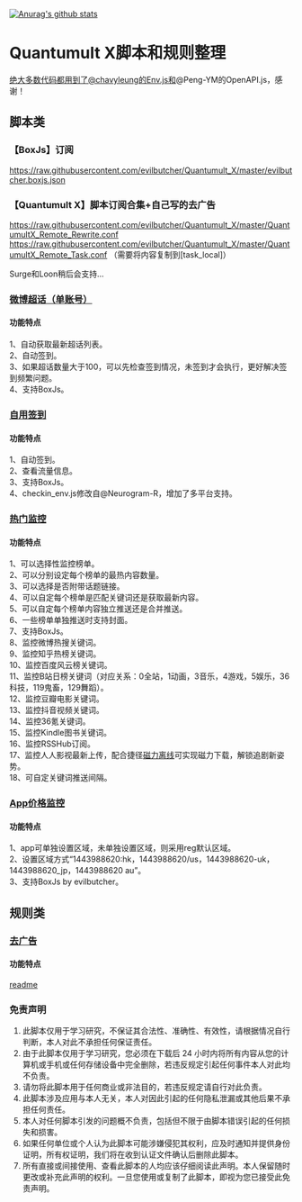 [![Anurag's github stats](https://github-readme-stats.vercel.app/api?username=evilbutcher)](https://github.com/anuraghazra/github-readme-stats)

# Quantumult X脚本和规则整理

绝大多数代码都用到了@chavyleung的Env.js和@Peng-YM的OpenAPI.js，感谢！

## 脚本类
### 【BoxJs】订阅
https://raw.githubusercontent.com/evilbutcher/Quantumult_X/master/evilbutcher.boxjs.json

### 【Quantumult X】脚本订阅合集+自己写的去广告
https://raw.githubusercontent.com/evilbutcher/Quantumult_X/master/QuantumultX_Remote_Rewrite.conf
https://raw.githubusercontent.com/evilbutcher/Quantumult_X/master/QuantumultX_Remote_Task.conf  （需要将内容复制到[task_local]）

Surge和Loon稍后会支持...

### [微博超话（单账号）](https://github.com/evilbutcher/Quantumult_X/tree/master/check_in/weibo)
#### 功能特点
1、自动获取最新超话列表。  
2、自动签到。  
3、如果超话数量大于100，可以先检查签到情况，未签到才会执行，更好解决签到频繁问题。  
4、支持BoxJs。  

### [自用签到](https://github.com/evilbutcher/Quantumult_X/tree/master/check_in/glados)
#### 功能特点
1、自动签到。  
2、查看流量信息。  
3、支持BoxJs。  
4、checkin_env.js修改自@Neurogram-R，增加了多平台支持。
 
### [热门监控](https://github.com/evilbutcher/Quantumult_X/tree/master/check_in/hotsearch/hot.js)
#### 功能特点
1、可以选择性监控榜单。  
2、可以分别设定每个榜单的最热内容数量。  
3、可以选择是否附带话题链接。  
4、可以自定每个榜单是匹配关键词还是获取最新内容。  
5、可以自定每个榜单内容独立推送还是合并推送。  
6、一些榜单单独推送时支持封面。   
7、支持BoxJs。  
8、监控微博热搜关键词。  
9、监控知乎热榜关键词。  
10、监控百度风云榜关键词。  
11、监控B站日榜关键词（对应关系：0全站，1动画，3音乐，4游戏，5娱乐，36科技，119鬼畜，129舞蹈）。  
12、监控豆瓣电影关键词。  
13、监控抖音视频关键词。  
14、监控36氪关键词。  
15、监控Kindle图书关键词。  
16、监控RSSHub订阅。  
17、监控人人影视最新上传，配合捷径[磁力离线](https://www.icloud.com/shortcuts/cfad8390798e459db458d6233d229209)可实现磁力下载，解锁追剧新姿势。  
18、可自定关键词推送间隔。  

### [App价格监控](https://github.com/evilbutcher/Quantumult_X/blob/master/check_in/appstore/AppMonitor.js)
#### 功能特点
1、app可单独设置区域，未单独设置区域，则采用reg默认区域。  
2、设置区域方式“1443988620:hk，1443988620/us，1443988620-uk，1443988620_jp，1443988620 au”。  
3、支持BoxJs by evilbutcher。  

## 规则类
### [去广告](https://github.com/evilbutcher/Quantumult_X/tree/master/remove_ad)
#### 功能特点
[readme](https://github.com/evilbutcher/Quantumult_X/tree/master/remove_ad/README.md)  

### 免责声明
1. 此脚本仅用于学习研究，不保证其合法性、准确性、有效性，请根据情况自行判断，本人对此不承担任何保证责任。
2. 由于此脚本仅用于学习研究，您必须在下载后 24 小时内将所有内容从您的计算机或手机或任何存储设备中完全删除，若违反规定引起任何事件本人对此均不负责。
3. 请勿将此脚本用于任何商业或非法目的，若违反规定请自行对此负责。
4. 此脚本涉及应用与本人无关，本人对因此引起的任何隐私泄漏或其他后果不承担任何责任。
5. 本人对任何脚本引发的问题概不负责，包括但不限于由脚本错误引起的任何损失和损害。
6. 如果任何单位或个人认为此脚本可能涉嫌侵犯其权利，应及时通知并提供身份证明，所有权证明，我们将在收到认证文件确认后删除此脚本。
7. 所有直接或间接使用、查看此脚本的人均应该仔细阅读此声明。本人保留随时更改或补充此声明的权利。一旦您使用或复制了此脚本，即视为您已接受此免责声明。
